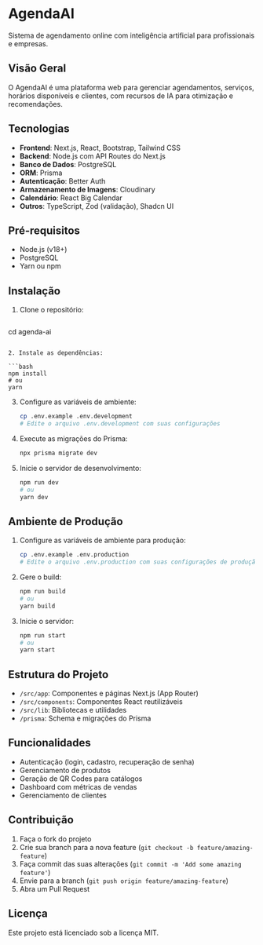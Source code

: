 # AgendaAI

Sistema de agendamento online com inteligência artificial para profissionais e empresas.

## Visão Geral

O AgendaAI é uma plataforma web para gerenciar agendamentos, serviços, horários disponíveis e clientes, com recursos de IA para otimização e recomendações.

## Tecnologias

- **Frontend**: Next.js, React, Bootstrap, Tailwind CSS
- **Backend**: Node.js com API Routes do Next.js
- **Banco de Dados**: PostgreSQL
- **ORM**: Prisma
- **Autenticação**: Better Auth
- **Armazenamento de Imagens**: Cloudinary
- **Calendário**: React Big Calendar
- **Outros**: TypeScript, Zod (validação), Shadcn UI

## Pré-requisitos

- Node.js (v18+)
- PostgreSQL
- Yarn ou npm

## Instalação

1. Clone o repositório:

   ```bash  git clone https://github.com/seu-usuario/agenda-ai.git
  cd agenda-ai
   ```

2. Instale as dependências:

   ```bash
   npm install
   # ou
   yarn
   ```

3. Configure as variáveis de ambiente:

   ```bash
   cp .env.example .env.development
   # Edite o arquivo .env.development com suas configurações
   ```

4. Execute as migrações do Prisma:

   ```bash
   npx prisma migrate dev
   ```

5. Inicie o servidor de desenvolvimento:
   ```bash
   npm run dev
   # ou
   yarn dev
   ```

## Ambiente de Produção

1. Configure as variáveis de ambiente para produção:

   ```bash
   cp .env.example .env.production
   # Edite o arquivo .env.production com suas configurações de produção
   ```

2. Gere o build:

   ```bash
   npm run build
   # ou
   yarn build
   ```

3. Inicie o servidor:
   ```bash
   npm run start
   # ou
   yarn start
   ```

## Estrutura do Projeto

- `/src/app`: Componentes e páginas Next.js (App Router)
- `/src/components`: Componentes React reutilizáveis
- `/src/lib`: Bibliotecas e utilidades
- `/prisma`: Schema e migrações do Prisma

## Funcionalidades

- Autenticação (login, cadastro, recuperação de senha)
- Gerenciamento de produtos
- Geração de QR Codes para catálogos
- Dashboard com métricas de vendas
- Gerenciamento de clientes

## Contribuição

1. Faça o fork do projeto
2. Crie sua branch para a nova feature (`git checkout -b feature/amazing-feature`)
3. Faça commit das suas alterações (`git commit -m 'Add some amazing feature'`)
4. Envie para a branch (`git push origin feature/amazing-feature`)
5. Abra um Pull Request

## Licença

Este projeto está licenciado sob a licença MIT.
